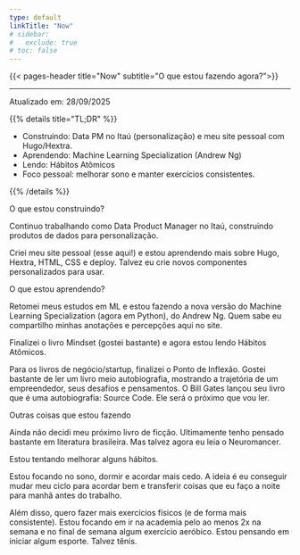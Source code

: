 ```yaml
---
type: default
linkTitle: "Now"
# sidebar:
#   exclude: true
# toc: false
---
```


{{< pages-header title="Now" subtitle="O que estou fazendo agora?">}}

---


Atualizado em: 28/09/2025

{{% details title="TL;DR" %}}

- Construindo: Data PM no Itaú (personalização) e meu site pessoal com Hugo/Hextra.
- Aprendendo: Machine Learning Specialization (Andrew Ng)
- Lendo: Hábitos Atômicos
- Foco pessoal: melhorar sono e manter exercícios consistentes.

{{% /details %}}

<p class="pages-h3"> O que estou construindo? </p>

Continuo trabalhando como Data Product Manager no Itaú, construindo produtos de dados para personalização.

Criei meu site pessoal (esse aqui!) e estou aprendendo mais sobre Hugo, Hextra, HTML, CSS e deploy. Talvez eu crie novos componentes personalizados para usar.


<p class="pages-h3"> O que estou aprendendo? </p>

Retomei meus estudos em ML e estou fazendo a nova versão do Machine Learning Specialization (agora em Python), do Andrew Ng. Quem sabe eu compartilho minhas anotações e percepções aqui no site.

Finalizei o livro Mindset (gostei bastante) e agora estou lendo Hábitos Atômicos.

Para os livros de negócio/startup, finalizei o Ponto de Inflexão. Gostei bastante de ler um livro meio autobiografia, mostrando a trajetória de um empreendedor, seus desafios e pensamentos. 
O Bill Gates lançou seu livro que é uma autobiografia: Source Code. Ele será o próximo que vou ler.

<p class="pages-h3"> Outras coisas que estou fazendo </p>

Ainda não decidi meu próximo livro de ficção. Ultimamente tenho pensado bastante em literatura brasileira. Mas talvez agora eu leia o Neuromancer. 

Estou tentando melhorar alguns hábitos.

Estou focando no sono, dormir e acordar mais cedo. A ideia é eu conseguir mudar meu ciclo para acordar bem e transferir coisas que eu faço a noite para manhã antes do trabalho.

Além disso, quero fazer mais exercícios físicos (e de forma mais consistente). Estou focando em ir na academia pelo ao menos 2x na semana e no final de semana algum exercício aeróbico. Estou pensando em iniciar algum esporte. Talvez tênis.